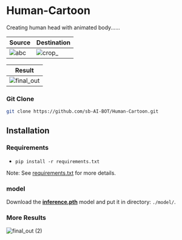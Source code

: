 # Human-Cartoon

Creating human head with animated body......

| Source | Destination |
| --- | --- |
|![abc](https://user-images.githubusercontent.com/67555058/109465470-3f3f7480-7a8e-11eb-8e25-db00fff7ae07.jpg)|![crop_](https://user-images.githubusercontent.com/67555058/109465539-58e0bc00-7a8e-11eb-9349-84c7cdae73ea.jpg)|

| Result |
| --- |
|![final_out](https://user-images.githubusercontent.com/67555058/109465974-018f1b80-7a8f-11eb-9f61-da44c70c2383.jpg)|


### Git Clone
```sh
git clone https://github.com/sb-AI-BOT/Human-Cartoon.git
```



## Installation
### Requirements
* `pip install -r requirements.txt`

Note: See [requirements.txt](requirements.txt) for more details.


### model
Download the [**inference.pth**](https://drive.google.com/file/d/1eUe18HoH05p0yFUd_sN6GXdTj82aW0m9/view?usp=sharing) model and put it in directory: ```./model/```.

### More Results


![final_out (2)](https://user-images.githubusercontent.com/67555058/109467405-21bfda00-7a91-11eb-8eab-270d17238be1.jpg)
